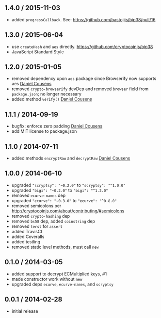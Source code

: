 1.4.0 / 2015-11-03
------------------
- added `progressCallback`. See: https://github.com/bastojijs/bip38/pull/16

1.3.0 / 2015-06-04
------------------
- use `createHash` and `aes` directly. https://github.com/cryptocoinjs/bip38
- JavaScript Standard Style

1.2.0 / 2015-01-05
------------------
- removed dependency upon `aes` package since Browserify now supports aes [Daniel Cousens](https://github.com/cryptocoinjs/bip38/pull/6)
- removed `crypto-browserify` devDep and removed `browser` field from `package.json`; no longer necessary
- added method `verify()` [Daniel Cousens](https://github.com/cryptocoinjs/bip38/pull/7)

1.1.1 / 2014-09-19
------------------
- bugfix: enforce zero padding [Daniel Cousens](https://github.com/cryptocoinjs/bip38/commit/e73598d0fc1d1b3c04c132c34053e96bec6bd201)
- add MIT license to package.json

1.1.0 / 2014-07-11
------------------
- added methods `encryptRaw` and `decryptRaw` [Daniel Cousens](https://github.com/cryptocoinjs/bip38/pull/4)

1.0.0 / 2014-06-10
------------------
- upgraded `"scryptsy": "~0.2.0"` to `"scryptsy": "^1.0.0"`
- upgraded  `"bigi": "~0.2.0"` to `"bigi": "^1.2.0"`
- removed `ecurve-names` dep
- upgraded `"ecurve": "~0.3.0"` to `"ecurve": "^0.8.0"`
- removed semicolons per http://cryptocoinjs.com/about/contributing/#semicolons
- removed `crypto-hashing` dep
- removed `bs58` dep, added `coinstring` dep
- removed `terst` for `assert`
- added TravisCI
- added Coveralls
- added testling
- removed static level methods, must call `new`

0.1.0 / 2014-03-05
------------------
- added support to decrypt ECMultiplied keys, #1
- made constructor work without `new`
- upgraded deps `ecurve`, `ecurve-names`, and `scryptsy`

0.0.1 / 2014-02-28
------------------
- initial release
